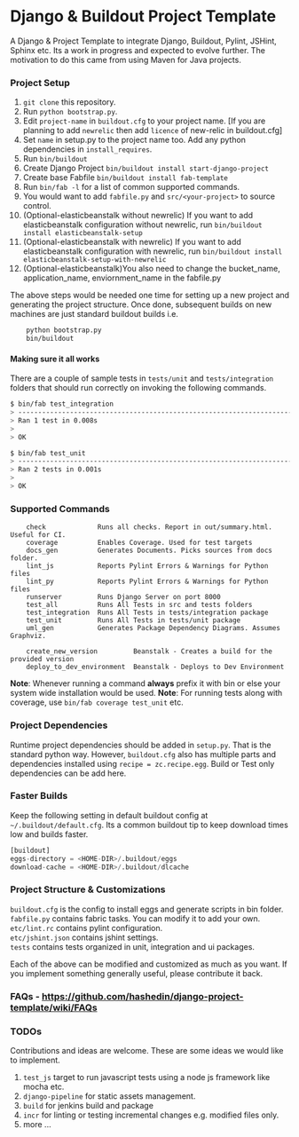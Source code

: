 Django &amp; Buildout Project Template
=============================================

A Django &amp; Project Template to integrate Django, Buildout, Pylint, JSHint, Sphinx etc. 
Its a work in progress and expected to evolve further. The motivation to do this came from
using Maven for Java projects.

### Project Setup
1. ```git clone``` this repository.
2. Run ```python bootstrap.py```.
3. Edit ```project-name``` in ```buildout.cfg``` to your project name. [If you are planning to add ```newrelic``` then add ```licence``` of new-relic in buildout.cfg]
4. Set ```name``` in setup.py to the project name too. Add any python dependencies in ```install_requires```.
5. Run ```bin/buildout```
6. Create Django Project ```bin/buildout install start-django-project```
7. Create base Fabfile ```bin/buildout install fab-template```
8. Run ```bin/fab -l``` for a list of common supported commands.
9. You would want to add ```fabfile.py``` and ```src/<your-project>``` to source control.
10. (Optional-elasticbeanstalk without newrelic) If you want to add elasticbeanstalk configuration without newrelic, run ```bin/buildout install elasticbeanstalk-setup```
11. (Optional-elasticbeanstalk with newrelic) If you want to add elasticbeanstalk configuration with newrelic, run ```bin/buildout install elasticbeanstalk-setup-with-newrelic```
12. (Optional-elasticbeanstalk)You also need to change the bucket_name, application_name, enviornment_name in the fabfile.py

The above steps would be needed one time for setting up a new project and generating the project structure. Once done, subsequent builds on new machines are just standard buildout builds i.e.
```sh
    python bootstrap.py
    bin/buildout
```

#### Making sure it all works
There are a couple of sample tests in ```tests/unit``` and ```tests/integration``` folders that should run correctly on invoking the following commands. 

```sh
$ bin/fab test_integration
> ----------------------------------------------------------------------
> Ran 1 test in 0.008s
>
> OK

$ bin/fab test_unit
> ----------------------------------------------------------------------
> Ran 2 tests in 0.001s
> 
> OK
```

### Supported Commands

```
    check             Runs all checks. Report in out/summary.html. Useful for CI.
    coverage          Enables Coverage. Used for test targets
    docs_gen          Generates Documents. Picks sources from docs folder.
    lint_js           Reports Pylint Errors & Warnings for Python files
    lint_py           Reports Pylint Errors & Warnings for Python files
    runserver         Runs Django Server on port 8000
    test_all          Runs All Tests in src and tests folders
    test_integration  Runs All Tests in tests/integration package
    test_unit         Runs All Tests in tests/unit package
    uml_gen           Generates Package Dependency Diagrams. Assumes Graphviz.

    create_new_version         Beanstalk - Creates a build for the provided version
    deploy_to_dev_environment  Beanstalk - Deploys to Dev Environment
```

**Note**: Whenever running a command **always** prefix it with bin or else your system wide installation would be used.
**Note**: For running tests along with coverage, use ```bin/fab coverage test_unit``` etc.

### Project Dependencies
Runtime project dependencies should be added in ```setup.py```. That is the standard python way. However, ```buildout.cfg``` 
also has multiple parts and dependencies installed using ```recipe = zc.recipe.egg```. Build or Test only dependencies can 
be add here.


### Faster Builds

Keep the following setting in default buildout config at ```~/.buildout/default.cfg```.
Its a common buildout tip to keep download times low and builds faster.

```python
[buildout]
eggs-directory = <HOME-DIR>/.buildout/eggs
download-cache = <HOME-DIR>/.buildout/dlcache
```

### Project Structure & Customizations

```buildout.cfg``` is the config to install eggs and generate scripts in bin folder.<br/>
```fabfile.py``` contains fabric tasks. You can modify it to add your own.<br/>
```etc/lint.rc``` contains pylint configuration.<br/>
```etc/jshint.json``` contains jshint settings.<br/>
```tests``` contains tests organized in unit, integration and ui packages.

Each of the above can be modified and customized as much as you want. If you implement something generally 
useful, please contribute it back.

### FAQs - https://github.com/hashedin/django-project-template/wiki/FAQs


### TODOs
Contributions and ideas are welcome. These are some ideas we would like to implement.

1. ```test_js``` target to run javascript tests using a node js framework like mocha etc.
2. ```django-pipeline``` for static assets management.
3. ```build``` for jenkins build and package
4. ```incr``` for linting or testing incremental changes e.g. modified files only.
5. more ...
